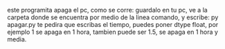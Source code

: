 este programita apaga el pc, como se corre: guardalo en tu pc, ve a la carpeta donde se encuentra por medio de la linea comando, y escribe: py apagar.py  te pedira que escribas el tiempo,  puedes poner dtype float, por ejemplo 1 se apaga en 1 hora,  tambien puede ser 1.5, se apaga en 1 hora y media.
